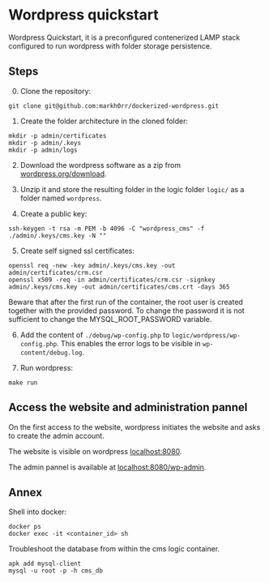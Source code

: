 # Wordpress quickstart 

Wordpress Quickstart, it is a preconfigured contenerized LAMP stack configured to run wordpress with folder storage persistence. 

## Steps 

0. Clone the repository:
```
git clone git@github.com:markh0rr/dockerized-wordpress.git
```

1. Create the folder architecture in the cloned folder:
```
mkdir -p admin/certificates
mkdir -p admin/.keys
mkdir -p admin/logs
```

2. Download the wordpress software as a zip from [wordpress.org/download](https://fr.wordpress.org/download/).

3. Unzip it and store the resulting folder in the logic folder `logic/` as a folder named `wordpress`.

4. Create a public key:
```
ssh-keygen -t rsa -m PEM -b 4096 -C "wordpress_cms" -f ./admin/.keys/cms.key -N ""
```

5. Create self signed ssl certificates:
```
openssl req -new -key admin/.keys/cms.key -out admin/certificates/crm.csr
openssl x509 -req -in admin/certificates/crm.csr -signkey admin/.keys/cms.key -out admin/certificates/cms.crt -days 365
```

Beware that after the first run of the container, the root user is created together with the provided password. To change the password it is not sufficient to change the MYSQL_ROOT_PASSWORD variable. 

6. Add the content of `./debug/wp-config.php` to `logic/wordpress/wp-config.php`. This enables the error logs to be visible in `wp-content/debug.log`.

7. Run wordpress:
```
make run
```

## Access the website and administration pannel

On the first access to the website, wordpress initiates the website and asks to create the admin account.

The website is visible on wordpress [localhost:8080](http://localhost:8080).

The admin pannel is available at [localhost:8080/wp-admin](http://localhost:8080/wp-admin).

## Annex

Shell into docker: 
```
docker ps 
docker exec -it <container_id> sh 
```

Troubleshoot the database from within the cms logic container. 
```
apk add mysql-client
mysql -u root -p -h cms_db
```
